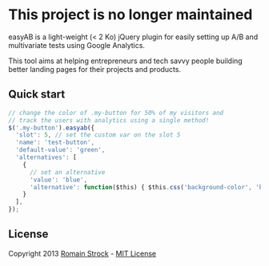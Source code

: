 # This project is no longer maintained

easyAB is a light-weight (< 2 Ko) jQuery plugin for easily setting up A/B and multivariate tests using Google Analytics.

This tool aims at helping entrepreneurs and tech savvy people building better landing pages for their projects and products.

## Quick start

```javascript
// change the color of .my-button for 50% of my visitors and
// track the users with analytics using a single method!
$('.my-button').easyab({
  'slot': 5, // set the custom var on the slot 5
  'name': 'test-button',
  'default-value': 'green',
  'alternatives': [
    {
      // set an alternative
      'value': 'blue',
      'alternative': function($this) { $this.css('background-color', 'blue'); }
    }
  ],
});
```

## License

Copyright 2013 [Romain Strock](https://twitter.com/romainstrock) - [MIT License](https://github.com/srom/easyAB/blob/master/LICENSE)
